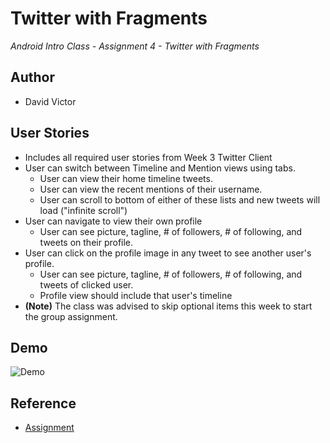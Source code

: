 # Twitter with Fragments
<i> Android Intro Class - Assignment 4 - Twitter with Fragments </i>

## Author
- David Victor

## User Stories
<ul>
  <li> Includes all required user stories from Week 3 Twitter Client
  <li> User can switch between Timeline and Mention views using tabs.
    <ul><li> User can view their home timeline tweets.
        <li> User can view the recent mentions of their username.
        <li> User can scroll to bottom of either of these lists and new tweets will load ("infinite scroll")
    </ul>
  <li> User can navigate to view their own profile
    <ul><li> User can see picture, tagline, # of followers, # of following, and tweets on their profile.
    </ul>
  <li> User can click on the profile image in any tweet to see another user's profile.
    <ul><li> User can see picture, tagline, # of followers, # of following, and tweets of clicked user.
        <li> Profile view should include that user's timeline
    </ul>
  <li><b>(Note)</b> The class was advised to skip optional items this week to start the group assignment.
</ul>

## Demo
![Demo](demo.gif "Demo") 

## Reference
- [Assignment](http://courses.codepath.com/courses/intro_to_android/week/3#!assignment)

